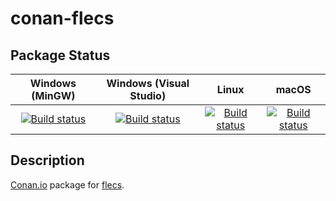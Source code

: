 # conan-flecs

## Package Status

| Windows (MinGW) | Windows (Visual Studio) | Linux | macOS |
|:---------------:|:-----------------------:|:-----:|:-----:|
|[![Build status](https://ci.appveyor.com/api/projects/status/27f7judy8jo2ygi5/branch/testing%2F2.3.1?svg=true)](https://ci.appveyor.com/project/SpaceIm/conan-flecs)|[![Build status](https://github.com/SpaceIm/conan-flecs/workflows/.github/workflows/windows.yml/badge.svg?branch=testing%2F2.3.1)](https://github.com/SpaceIm/conan-flecs/actions/workflows/windows.yml?query=branch%3Atesting%2F2.3.1)|[![Build status](https://github.com/SpaceIm/conan-flecs/workflows/.github/workflows/linux.yml/badge.svg?branch=testing%2F2.3.1)](https://github.com/SpaceIm/conan-flecs/actions/workflows/linux.yml?query=branch%3Atesting%2F2.3.1)|[![Build status](https://github.com/SpaceIm/conan-flecs/workflows/.github/workflows/macos.yml/badge.svg?branch=testing%2F2.3.1)](https://github.com/SpaceIm/conan-flecs/actions/workflows/macos.yml?query=branch%3Atesting%2F2.3.1)|

## Description

[Conan.io](https://conan.io) package for [flecs](https://github.com/SanderMertens/flecs).

